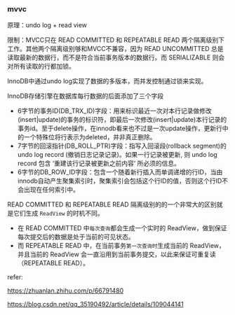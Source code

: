 

### mvvc 

原理：undo log + read view

限制：MVCC只在 READ COMMITTED 和 REPEATABLE READ 两个隔离级别下工作。其他两个隔离级别够和MVCC不兼容，因为 READ UNCOMMITTED 总是读取最新的数据行，而不是符合当前事务版本的数据行。而 SERIALIZABLE 则会对所有读取的行都加锁。

InnoDB中通过undo log实现了数据的多版本，而并发控制通过锁来实现。

InnoDB存储引擎在数据库每行数据的后面添加了三个字段

- 6字节的事务ID(DB_TRX_ID)字段：用来标识最近一次对本行记录做修改(insert|update)的事务的标识符，即最后一次修改(insert|update)本行记录的事务id。至于delete操作，在innodb看来也不过是一次update操作，更新行中的一个特殊位将行表示为deleted，并非真正删除。
- 7字节的回滚指针(DB_ROLL_PTR)字段：指写入回滚段(rollback segment)的 undo log record (撤销日志记录记录)。如果一行记录被更新, 则 undo log record 包含 ‘重建该行记录被更新之前内容’ 所必须的信息。
- 6字节的DB_ROW_ID字段：包含一个随着新行插入而单调递增的行ID，当由innodb自动产生聚集索引时，聚集索引会包括这个行ID的值，否则这个行ID不会出现在任何索引中。



READ COMMITTED 和 REPEATABLE READ 隔离级别的的一个非常大的区别就是它们生成 `ReadView` 的时机不同。

- 在 READ COMMITTED 中`每次查询`都会生成一个实时的 ReadView，做到保证每次提交后的数据是处于当前的可见状态。
- 而 REPEATABLE READ 中，在当前事务`第一次查询时`生成当前的 ReadView，并且当前的 ReadView 会一直沿用到当前事务提交，以此来保证可重复读（REPEATABLE READ）。
  
  

refer:

https://zhuanlan.zhihu.com/p/66791480

https://blog.csdn.net/qq_35190492/article/details/109044141
